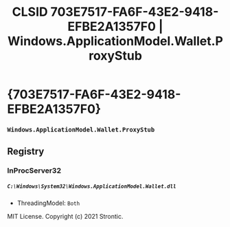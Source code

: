 ﻿---
title: "CLSID 703E7517-FA6F-43E2-9418-EFBE2A1357F0 | Windows.ApplicationModel.Wallet.ProxyStub"
excerpt: What is COM-Object CLSID 703E7517-FA6F-43E2-9418-EFBE2A1357F0?
---

# {703E7517-FA6F-43E2-9418-EFBE2A1357F0}

### `Windows.ApplicationModel.Wallet.ProxyStub`

## Registry


### InProcServer32

##### `C:\Windows\System32\Windows.ApplicationModel.Wallet.dll`
* ThreadingModel: `Both`

MIT License. Copyright (c) 2021 Strontic.


